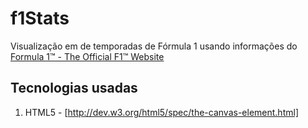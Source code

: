 f1Stats
======
Visualização em <canvas> de temporadas de Fórmula 1 usando informações do [Formula 1™ - The Official F1™ Website](http://f1.com/)

Tecnologias usadas
--------

1. HTML5 <canvas> - [http://dev.w3.org/html5/spec/the-canvas-element.html]
